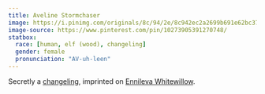 ```yaml
---
title: Aveline Stormchaser
image: https://i.pinimg.com/originals/8c/94/2e/8c942ec2a2699b691e62bc371275d46f.jpg
image-source: https://www.pinterest.com/pin/10273905391270748/
statbox:
  race: [human, elf (wood), changeling]
  gender: female
  pronunciation: "AV-uh-leen"
---
```


Secretly a [changeling](../creatures/changelings), imprinted on [Ennileva Whitewillow](ennileva-whitewillow).
